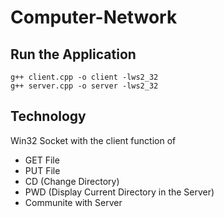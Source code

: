 # Computer-Network

## Run the Application
```
g++ client.cpp -o client -lws2_32
g++ server.cpp -o server -lws2_32
```

## Technology
Win32 Socket with the client function of
- GET File
- PUT File
- CD (Change Directory)
- PWD (Display Current Directory in the Server)
- Communite with Server
